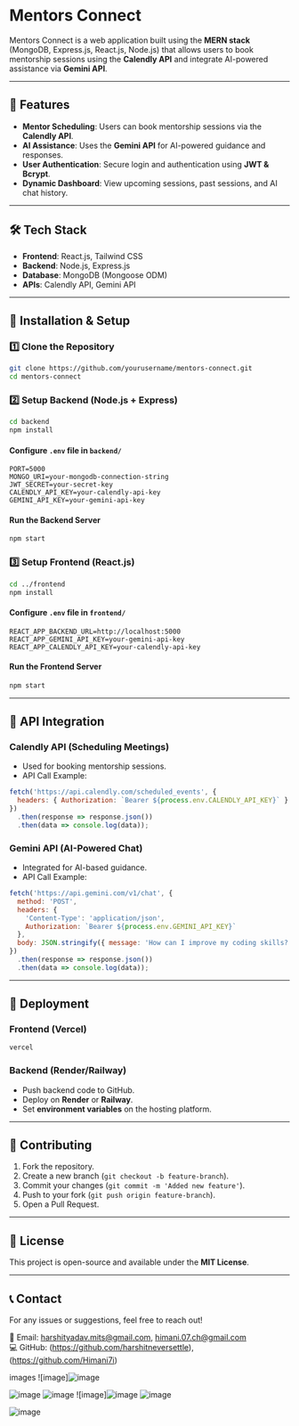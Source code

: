 # Mentors Connect

Mentors Connect is a web application built using the **MERN stack** (MongoDB, Express.js, React.js, Node.js) that allows users to book mentorship sessions using the **Calendly API** and integrate AI-powered assistance via **Gemini API**.

---

## 🚀 Features
- **Mentor Scheduling**: Users can book mentorship sessions via the **Calendly API**.
- **AI Assistance**: Uses the **Gemini API** for AI-powered guidance and responses.
- **User Authentication**: Secure login and authentication using **JWT & Bcrypt**.
- **Dynamic Dashboard**: View upcoming sessions, past sessions, and AI chat history.

---

## 🛠 Tech Stack
- **Frontend**: React.js, Tailwind CSS
- **Backend**: Node.js, Express.js
- **Database**: MongoDB (Mongoose ODM)
- **APIs**: Calendly API, Gemini API

---

## 📌 Installation & Setup
### 1️⃣ Clone the Repository
```sh
git clone https://github.com/yourusername/mentors-connect.git
cd mentors-connect
```

### 2️⃣ Setup Backend (Node.js + Express)
```sh
cd backend
npm install
```

#### Configure `.env` file in `backend/`
```env
PORT=5000
MONGO_URI=your-mongodb-connection-string
JWT_SECRET=your-secret-key
CALENDLY_API_KEY=your-calendly-api-key
GEMINI_API_KEY=your-gemini-api-key
```

#### Run the Backend Server
```sh
npm start
```

### 3️⃣ Setup Frontend (React.js)
```sh
cd ../frontend
npm install
```

#### Configure `.env` file in `frontend/`
```env
REACT_APP_BACKEND_URL=http://localhost:5000
REACT_APP_GEMINI_API_KEY=your-gemini-api-key
REACT_APP_CALENDLY_API_KEY=your-calendly-api-key
```

#### Run the Frontend Server
```sh
npm start
```

---

## 🔗 API Integration
### **Calendly API** (Scheduling Meetings)
- Used for booking mentorship sessions.
- API Call Example:
```js
fetch('https://api.calendly.com/scheduled_events', {
  headers: { Authorization: `Bearer ${process.env.CALENDLY_API_KEY}` }
})
  .then(response => response.json())
  .then(data => console.log(data));
```

### **Gemini API** (AI-Powered Chat)
- Integrated for AI-based guidance.
- API Call Example:
```js
fetch('https://api.gemini.com/v1/chat', {
  method: 'POST',
  headers: {
    'Content-Type': 'application/json',
    Authorization: `Bearer ${process.env.GEMINI_API_KEY}`
  },
  body: JSON.stringify({ message: 'How can I improve my coding skills?' })
})
  .then(response => response.json())
  .then(data => console.log(data));
```

---

## 🚀 Deployment
### **Frontend (Vercel)**
```sh
vercel
```

### **Backend (Render/Railway)**
- Push backend code to GitHub.
- Deploy on **Render** or **Railway**.
- Set **environment variables** on the hosting platform.

---

## 🤝 Contributing
1. Fork the repository.
2. Create a new branch (`git checkout -b feature-branch`).
3. Commit your changes (`git commit -m 'Added new feature'`).
4. Push to your fork (`git push origin feature-branch`).
5. Open a Pull Request.

---

## 📄 License
This project is open-source and available under the **MIT License**.

---

## 📞 Contact
For any issues or suggestions, feel free to reach out!

📧 Email: harshityadav.mits@gmail.com, himani.07.ch@gmail.com  
💻 GitHub: (https://github.com/harshitneversettle),(https://github.com/Himani7i)

images
![image]![image](https://github.com/user-attachments/assets/b48faadd-e97a-4939-940a-4b6794e3ecdc)

![image](https://github.com/user-attachments/assets/45e55f23-3055-4ec7-adac-e3979c42885b)
![image](https://github.com/user-attachments/assets/bf75dfeb-dd62-4fa1-bfce-f2b5c9aef3f1)
![image]![image](https://github.com/user-attachments/assets/8c428965-f9a8-4dee-8c3f-791418618f3f)
![image](https://github.com/user-attachments/assets/b65b6443-9846-414a-a51a-75545afa3301)

![image](https://github.com/user-attachments/assets/96238be7-14da-4443-ab7a-8615102a890a)



